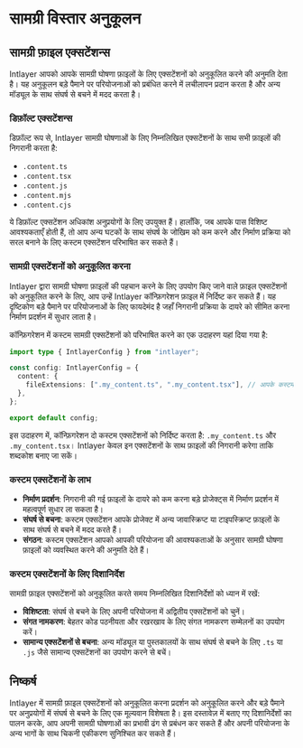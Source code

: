 # सामग्री विस्तार अनुकूलन

## सामग्री फ़ाइल एक्सटेंशन्स

Intlayer आपको आपके सामग्री घोषणा फ़ाइलों के लिए एक्सटेंशनों को अनुकूलित करने की अनुमति देता है। यह अनुकूलन बड़े पैमाने पर परियोजनाओं को प्रबंधित करने में लचीलापन प्रदान करता है और अन्य मॉड्यूल के साथ संघर्ष से बचने में मदद करता है।

### डिफ़ॉल्ट एक्सटेंशन्स

डिफ़ॉल्ट रूप से, Intlayer सामग्री घोषणाओं के लिए निम्नलिखित एक्सटेंशनों के साथ सभी फ़ाइलों की निगरानी करता है:

- `.content.ts`
- `.content.tsx`
- `.content.js`
- `.content.mjs`
- `.content.cjs`

ये डिफ़ॉल्ट एक्सटेंशन अधिकांश अनुप्रयोगों के लिए उपयुक्त हैं। हालाँकि, जब आपके पास विशिष्ट आवश्यकताएँ होती हैं, तो आप अन्य घटकों के साथ संघर्ष के जोखिम को कम करने और निर्माण प्रक्रिया को सरल बनाने के लिए कस्टम एक्सटेंशन परिभाषित कर सकते हैं।

### सामग्री एक्सटेंशनों को अनुकूलित करना

Intlayer द्वारा सामग्री घोषणा फ़ाइलों की पहचान करने के लिए उपयोग किए जाने वाले फ़ाइल एक्सटेंशनों को अनुकूलित करने के लिए, आप उन्हें Intlayer कॉन्फ़िगरेशन फ़ाइल में निर्दिष्ट कर सकते हैं। यह दृष्टिकोण बड़े पैमाने पर परियोजनाओं के लिए फायदेमंद है जहाँ निगरानी प्रक्रिया के दायरे को सीमित करना निर्माण प्रदर्शन में सुधार लाता है।

कॉन्फ़िगरेशन में कस्टम सामग्री एक्सटेंशनों को परिभाषित करने का एक उदाहरण यहां दिया गया है:

```typescript
import type { IntlayerConfig } from "intlayer";

const config: IntlayerConfig = {
  content: {
    fileExtensions: [".my_content.ts", ".my_content.tsx"], // आपके कस्टम एक्सटेंशन
  },
};

export default config;
```

इस उदाहरण में, कॉन्फ़िगरेशन दो कस्टम एक्सटेंशनों को निर्दिष्ट करता है: `.my_content.ts` और `.my_content.tsx`। Intlayer केवल इन एक्सटेंशनों के साथ फ़ाइलों की निगरानी करेगा ताकि शब्दकोश बनाए जा सकें।

### कस्टम एक्सटेंशनों के लाभ

- **निर्माण प्रदर्शन**: निगरानी की गई फ़ाइलों के दायरे को कम करना बड़े प्रोजेक्ट्स में निर्माण प्रदर्शन में महत्वपूर्ण सुधार ला सकता है।
- **संघर्ष से बचना**: कस्टम एक्सटेंशन आपके प्रोजेक्ट में अन्य जावास्क्रिप्ट या टाइपस्क्रिप्ट फ़ाइलों के साथ संघर्ष से बचने में मदद करते हैं।
- **संगठन**: कस्टम एक्सटेंशन आपको आपकी परियोजना की आवश्यकताओं के अनुसार सामग्री घोषणा फ़ाइलों को व्यवस्थित करने की अनुमति देते हैं।

### कस्टम एक्सटेंशनों के लिए दिशानिर्देश

सामग्री फ़ाइल एक्सटेंशनों को अनुकूलित करते समय निम्नलिखित दिशानिर्देशों को ध्यान में रखें:

- **विशिष्टता**: संघर्ष से बचने के लिए अपनी परियोजना में अद्वितीय एक्सटेंशनों को चुनें।
- **संगत नामकरण**: बेहतर कोड पठनीयता और रखरखाव के लिए संगत नामकरण सम्मेलनों का उपयोग करें।
- **सामान्य एक्सटेंशनों से बचना**: अन्य मॉड्यूल या पुस्तकालयों के साथ संघर्ष से बचने के लिए `.ts` या `.js` जैसे सामान्य एक्सटेंशनों का उपयोग करने से बचें।

## निष्कर्ष

Intlayer में सामग्री फ़ाइल एक्सटेंशनों को अनुकूलित करना प्रदर्शन को अनुकूलित करने और बड़े पैमाने पर अनुप्रयोगों में संघर्ष से बचने के लिए एक मूल्यवान विशेषता है। इस दस्तावेज़ में बताए गए दिशानिर्देशों का पालन करके, आप अपनी सामग्री घोषणाओं का प्रभावी ढंग से प्रबंधन कर सकते हैं और अपनी परियोजना के अन्य भागों के साथ चिकनी एकीकरण सुनिश्चित कर सकते हैं।
